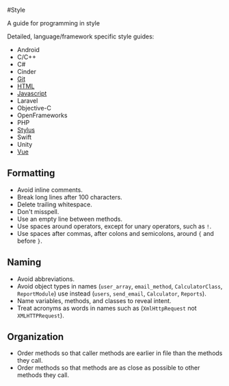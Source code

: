#Style

A guide for programming in style

Detailed, language/framework specific style guides:

* Android
* C/C++
* C#
* Cinder
* [Git](./git)
* [HTML](./html)
* [Javascript](./javascript)
* Laravel
* Objective-C
* OpenFrameworks
* PHP
* [Stylus](./stylus)
* Swift
* Unity
* [Vue](./vue)

## Formatting

* Avoid inline comments.
* Break long lines after 100 characters.
* Delete trailing whitespace.
* Don't misspell.
* Use an empty line between methods.
* Use spaces around operators, except for unary operators, such as `!`. 
* Use spaces after commas, after colons and semicolons, around `{` and before `}`.


## Naming

* Avoid abbreviations.
* Avoid object types in names (`user_array`, `email_method`, `CalculatorClass`, `ReportModule`) use instead (`users`, `send_email`, `Calculator`, `Reports`).
* Name variables, methods, and classes to reveal intent.
* Treat acronyms as words in names such as (`XmlHttpRequest` not `XMLHTTPRequest`).
 
 
## Organization
 
* Order methods so that caller methods are earlier in file than the methods they call.
* Order methods so that methods are as close as possible to other methods they call.